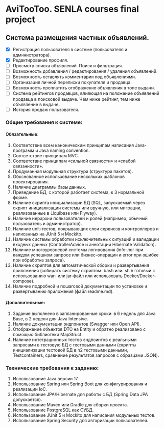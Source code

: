 # AviTooToo. SENLA courses final project

## Система размещения частных объявлений.

- [x] Регистрация пользователя в системе (пользователя и администратора).
- [x] Редактирование профиля.
- [ ] Просмотр списка объявлений. Поиск и фильтрация.
- [ ] Возможность добавления / редактирования / удаления объявлений.
- [ ] Возможность оставлять комментарии под объявлениями.
- [ ] Организация личной переписки покупателя и продавца.
- [ ] Возможность проплатить отображение объявления в топе выдачи.
- [ ] Система рейтингов продавцов, влияющая на положение объявлений продавца в поисковой выдаче.
  Чем ниже рейтинг, тем ниже объявление в выдаче.
- [ ] История продаж пользователя.

### Общие требования к системе:

#### Обязательные:

1. Соответствие всем каноническим принципам написания Java-программ и Java naming convention.
2. Соответствие принципам MVC.
3. Соответствие принципам «сильной связности» и «слабой связанности».
4. Продуманная модульная структура (структура пакетов).
5. Обоснованное использование нескольких шаблонов проектирования.
6. Наличие диаграммы базы данных.
7. Приведение БД, с которой работает система, к 3 нормальной форме.
8. Наличие скрипта инициализации БД (SQL, запускаемый через скрипт инициализации системы или вручную, или миграции,
   реализованные в Liquibase или Flyway).
9. Наличие иерархии пользователей и ролей (например, обычный пользователь и администратор).
10. Наличие unit-тестов, покрывающих слои сервисов и контроллеров и написанных на JUnit 5 и Mockito.
11. Наличие системы обработки исключительных ситуаций и валидации входных данных (ControllerAdvice и аннотации Hibernate
    Validation).
12. Наличие многоуровневой системы логирования (info-лог при каждом успешном запросе или бизнес-операции и error при
    ошибке при обработке запроса).
13. Наличие скриптов для автоматической сборки и развертывания приложения (собирать систему скриптом .bash или .sh в
    готовый к использованию war- или jar-файл или использовать Docker/Docker-compose).
14. Наличие подробной и пошаговой документации по установке и развертыванию приложения (файл readme.md).

#### Дополнительные:

1. Задание выполнено в запланированные сроки: в 6 недель для Java Base, в 2 недели для Java Intensive.
2. Наличие документации эндпоинтов (Swagger или Open API).
3. Отображение объектов DTO на Entity и обратно реализовано с помощью библиотеки MapStruct.
4. Наличие интеграционных тестов эндпоинтов с реальными запросами в тестовую БД с тестовыми данными (скрипты
   инициализации тестовой БД в h2 тестовыми данными, Testcontainers, сравнение результатов запросов с образцами JSON).

### Технические требования к заданию:

1. Использование Java версии 17.
2. Использование Spring или Spring Boot для конфигурирования и реализации IoC.
3. Использование JPA/Hibernate для работы с БД (Spring Data JPA допускается).
4. Использование Maven или Gradle для сборки проекта.
5. Использование PostgreSQL как СУБД.
6. Использование JUnit 5 и Mockito для написания модульных тестов.
7. Использование Spring Security для авторизации пользователей.

